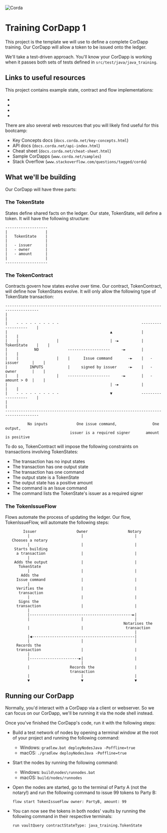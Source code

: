 ![Corda](https://www.corda.net/wp-content/uploads/2016/11/fg005_corda_b.png)

# Training CorDapp 1
This project is the template we will use to define a complete CorDapp training. 
Our CorDapp will allow a token to be issued onto the ledger.

We'll take a test-driven approach. You'll know your CorDapp is working 
when it passes both sets of tests defined in `src/test/java/java_training`.

## Links to useful resources

This project contains example state, contract and flow implementations:

* 
* 
* 
* 

There are also several web resources that you will likely find useful for this
bootcamp:

* Key Concepts docs (`docs.corda.net/key-concepts.html`)
* API docs (`docs.corda.net/api-index.html`)
* Cheat sheet (`docs.corda.net/cheat-sheet.html`)
* Sample CorDapps (`www.corda.net/samples`)
* Stack Overflow (`www.stackoverflow.com/questions/tagged/corda`)

## What we'll be building

Our CorDapp will have three parts:

### The TokenState

States define shared facts on the ledger. Our state, TokenState, will define a
token. It will have the following structure:

    -------------------
    |                 |
    |   TokenState    |
    |                 |
    |   - issuer      |
    |   - owner       |
    |   - amount      |
    |                 |
    -------------------
    
### The TokenContract

Contracts govern how states evolve over time. Our contract, TokenContract,
will define how TokenStates evolve. It will only allow the following type of
TokenState transaction:

    -------------------------------------------------------------------------------------
    |                                                                                   |
    |    - - - - - - - - - -                                     -------------------    |
    |                                              ▲             |                 |    |
    |    |                 |                       | -►          |   TokenState    |    |
    |            NO             -------------------     -►       |                 |    |
    |    |                 |    |      Issue command       -►    |   - issuer      |    |
    |          INPUTS           |     signed by issuer     -►    |   - owner       |    |
    |    |                 |    -------------------     -►       |   - amount > 0  |    |
    |                                              | -►          |                 |    |
    |    - - - - - - - - - -                       ▼             -------------------    |
    |                                                                                   |
    -------------------------------------------------------------------------------------

              No inputs             One issue command,                One output,
                                 issuer is a required signer       amount is positive

To do so, TokenContract will impose the following constraints on transactions
involving TokenStates:

* The transaction has no input states
* The transaction has one output state
* The transaction has one command
* The output state is a TokenState
* The output state has a positive amount
* The command is an Issue command
* The command lists the TokenState's issuer as a required signer

### The TokenIssueFlow

Flows automate the process of updating the ledger. Our flow, TokenIssueFlow, will
automate the following steps:

            Issuer                  Owner                  Notary
              |                       |                       |
       Chooses a notary
              |                       |                       |
        Starts building
         a transaction                |                       |
              |
        Adds the output               |                       |
          TokenState
              |                       |                       |
           Adds the
         Issue command                |                       |
              |
         Verifies the                 |                       |
          transaction
              |                       |                       |
          Signs the
         transaction                  |                       |
              |
              |----------------------------------------------►|
              |                       |                       |
                                                         Notarises the
              |                       |                   transaction
                                                              |
              |◀----------------------------------------------|
              |                       |                       |
         Records the
         transaction                  |                       |
              |
              |----------------------►|                       |
                                      |
              |                  Records the                  |
                                 transaction
              |                       |                       |
              ▼                       ▼                       ▼

## Running our CorDapp

Normally, you'd interact with a CorDapp via a client or webserver. So we can
focus on our CorDapp, we'll be running it via the node shell instead.

Once you've finished the CorDapp's code, run it with the following steps:

* Build a test network of nodes by opening a terminal window at the root of
  your project and running the following command:

    * Windows:   `gradlew.bat deployNodesJava -Poffline=true`
    * macOS:     `./gradlew deployNodesJava -Poffline=true`

* Start the nodes by running the following command:

    * Windows:   `build\nodes\runnodes.bat`
    * macOS:     `build/nodes/runnodes`

* Open the nodes are started, go to the terminal of Party A (not the notary!)
  and run the following command to issue 99 tokens to Party B:

    `flow start TokenIssueFlow owner: PartyB, amount: 99`

* You can now see the tokens in both nodes' vaults by running the following
  command in their respective terminals:

    `run vaultQuery contractStateType: java_training.TokenState`